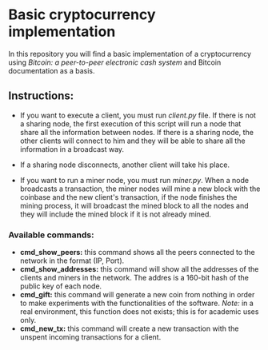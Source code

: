 # Basic cryptocurrency implementation

In this repository you will find a basic implementation of a cryptocurrency using *Bitcoin: a peer-to-peer electronic cash system* and Bitcoin documentation as a basis.

## Instructions:

* If you want to execute a client, you must run *client.py* file. If there is not a sharing node, the first execution of this script will run a node that share all the information between nodes. If there is a sharing node, the other clients will connect to him and they will be able to share all the information in a broadcast way.

* If a sharing node disconnects, another client will take his place.

* If you want to run a miner node, you must run *miner.py*. When a node broadcasts a transaction, the miner nodes will mine a new block with the coinbase and the new client's transaction, if the node finishes the mining process, it will broadcast the mined block to all the nodes and they will include the mined block if it is not already mined.

### Available commands:

* **cmd_show_peers:** this command shows all the peers connected to the network in the format (IP, Port).
* **cmd_show_addresses:** this command will show all the addresses of the clients and miners in the network. The addres is a 160-bit hash of the public key of each node. 
* **cmd_gift:** this command will generate a new coin from nothing in order to make experiments with the functionalities of the software. *Note:* in a real environment, this function does not exists; this is for academic uses only.
* **cmd_new_tx:** this command will create a new transaction with the unspent incoming transactions for a client.
